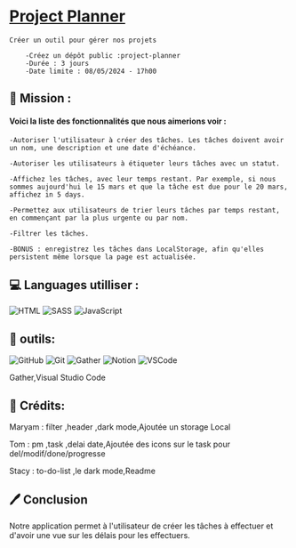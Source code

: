 # [Project Planner](Group)


    Créer un outil pour gérer nos projets

        -Créez un dépôt public :project-planner
        -Durée : 3 jours
        -Date limite : 08/05/2024 - 17h00

## 🔎 Mission :
#### Voici la liste des fonctionnalités que nous aimerions voir :

    -Autoriser l'utilisateur à créer des tâches. Les tâches doivent avoir un nom, une description et une date d'échéance.

    -Autoriser les utilisateurs à étiqueter leurs tâches avec un statut.

    -Affichez les tâches, avec leur temps restant. Par exemple, si nous sommes aujourd'hui le 15 mars et que la tâche est due pour le 20 mars, affichez in 5 days.

    -Permettez aux utilisateurs de trier leurs tâches par temps restant, en commençant par la plus urgente ou par nom.

    -Filtrer les tâches.

    -BONUS : enregistrez les tâches dans LocalStorage, afin qu'elles persistent même lorsque la page est actualisée.

## 💻 Languages utilliser :

![HTML](https://img.shields.io/badge/HTML5-E34F26?style=for-the-badge&logo=html5&logoColor=white)
![SASS](https://img.shields.io/badge/Sass-CC6699?style=for-the-badge&logo=sass&logoColor=white)
![JavaScript](https://img.shields.io/badge/JavaScript-323330?style=for-the-badge&logo=javascript&logoColor=F7DF1E)

## 🧰 outils:
![GitHub](https://img.shields.io/badge/GitHub-100000?style=for-the-badge&logo=github&logoColor=white)
![Git](https://img.shields.io/badge/GIT-E44C30?style=for-the-badge&logo=git&logoColor=white)
![Gather](https://img.shields.io/badge/Gather-gather?style=for-the-badge&logo=Gather&logoColor=blue&labelColor=8F03FD&color=8F03FD&cacheSeconds=3000)
![Notion](https://img.shields.io/badge/Notion-N?style=for-the-badge&logo=Notion&labelColor=black&color=black)
![VSCode](https://img.shields.io/badge/Visual-Studio-Code?style=for-the-badge&logo=Visual%20Studio%20Code&labelColor=blue&color=blue)

Gather,Visual Studio Code

## 🧑 Crédits:

Maryam : filter ,header ,dark mode,Ajoutée un storage Local

Tom : pm ,task ,delai date,Ajoutée des icons sur le task pour del/modif/done/progresse

Stacy : to-do-list ,le dark mode,Readme
 

## 🖊️ Conclusion

Notre application permet à l'utilisateur de créer les tâches à effectuer et d'avoir une vue sur les délais pour les effectuers.


